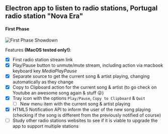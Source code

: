 Electron app to listen to radio stations, Portugal radio station "Nova Era"
---------
#### First Phase
![First Phase Showdown](firstPhase.gif)

Features <b>(MacOS tested only!)</b>:
- [x] First radio station stream link
- [x] Play/Pause button to unmute/mute stream, including action via macbook keyboard key *MediaPlayPause* 
- [x] Separate source to get the current song & artist playing, changing automatically as they change
- [x] Copy to Clipboard action for the current song & artist (to go check  on Youtube an awesome song again & stuff 😜)
- [x] Tray icon with the options <code>Play/Pause</code>, <code>Copy to Clipboard</code> & <code>Quit</code>
  - [ ] New menu item with the current song & artist playing
- [x] HTML5 Notification API to inform the user of the new song playing (checking if the song is different from the previously notified of course)
- [ ] Study other radio stations websites to see if it is viable to upgrade the app to support multiple stations
